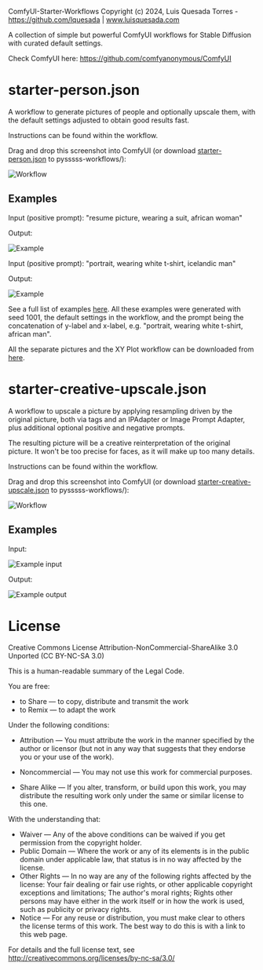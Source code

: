 ComfyUI-Starter-Workflows
Copyright (c) 2024, Luis Quesada Torres - https://github.com/lquesada | www.luisquesada.com

A collection of simple but powerful ComfyUI workflows for Stable Diffusion with curated default settings.

Check ComfyUI here: https://github.com/comfyanonymous/ComfyUI

# starter-person.json
A workflow to generate pictures of people and optionally upscale them, with the default settings adjusted to obtain good results fast.

Instructions can be found within the workflow.

Drag and drop this screenshot into ComfyUI (or download [starter-person.json](https://github.com/lquesada/ComfyUI-Starter-Workflows/blob/main/starter-person.json) to pysssss-workflows/):

![Workflow](starter-person_workflow.png)

## Examples
Input (positive prompt): "resume picture, wearing a suit, african woman"

Output:

![Example](starter-person_examples/008_resume%20picture,%20wearing%20a%20suit,%20african%20woman.png)

Input (positive prompt): "portrait, wearing white t-shirt, icelandic man"

Output:

![Example](starter-person_examples/037_portrait,%20wearing%20white%20t-shirt,%20icelandic%20man.png)

See a full list of examples [here](starter-person_examples/examples.jpg). All these examples were generated with seed 1001, the default settings in the workflow, and the prompt being the concatenation of y-label and x-label, e.g. "portrait, wearing white t-shirt, african man".

All the separate pictures and the XY Plot workflow can be downloaded from [here](https://github.com/lquesada/ComfyUI-Starter-Workflows/tree/main/starter-person_examples).

# starter-creative-upscale.json
A workflow to upscale a picture by applying resampling driven by the original picture, both via tags and an IPAdapter or Image Prompt Adapter, plus additional optional positive and negative prompts.

The resulting picture will be a creative reinterpretation of the original picture. It won't be too precise for faces, as it will make up too many details.

Instructions can be found within the workflow.

Drag and drop this screenshot into ComfyUI (or download [starter-creative-upscale.json](https://github.com/lquesada/ComfyUI-Starter-Workflows/blob/main/starter-creative-upscale.json) to pysssss-workflows/):

![Workflow](starter-creative-upscale_workflow.png)

## Examples
Input:

![Example input](starter-creative-upscale_examples/input1.png)

Output:

![Example output](starter-creative-upscale_examples/output1.png)

# License
Creative Commons License Attribution-NonCommercial-ShareAlike 3.0 Unported (CC BY-NC-SA 3.0)

This is a human-readable summary of the Legal Code.

You are free:

*   to Share — to copy, distribute and transmit the work
*   to Remix — to adapt the work

Under the following conditions:

*   Attribution — You must attribute the work in the manner specified by the author or licensor (but not in any way that suggests that they endorse you or your use of the work).

*   Noncommercial — You may not use this work for commercial purposes.

*   Share Alike — If you alter, transform, or build upon this work, you may distribute the resulting work only under the same or similar license to this one.

With the understanding that:

*   Waiver — Any of the above conditions can be waived if you get permission from the copyright holder.
*   Public Domain — Where the work or any of its elements is in the public domain under applicable law, that status is in no way affected by the license.
*   Other Rights — In no way are any of the following rights affected by the license:
       Your fair dealing or fair use rights, or other applicable copyright exceptions and limitations;
       The author's moral rights;
       Rights other persons may have either in the work itself or in how the work is used, such as publicity or privacy rights.
*   Notice — For any reuse or distribution, you must make clear to others the license terms of this work. The best way to do this is with a link to this web page.

For details and the full license text, see http://creativecommons.org/licenses/by-nc-sa/3.0/
